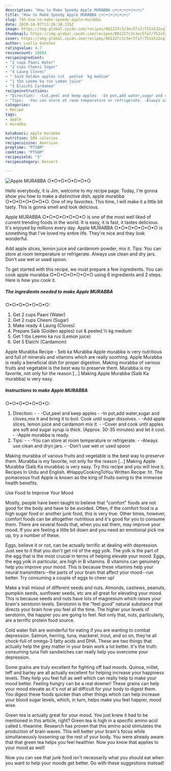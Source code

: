 ```yaml
---
description: "How to Make Speedy Apple MURABBA ○•○•○•○•○•○•○"
title: "How to Make Speedy Apple MURABBA ○•○•○•○•○•○•○"
slug: 745-how-to-make-speedy-apple-murabba
date: 2020-10-07T13:26:38.135Z
image: https://img-global.cpcdn.com/recipes/081227c3c3ec5fa7/751x532cq70/apple-murabba-○•○•○•○•○•○•○-recipe-main-photo.jpg
thumbnail: https://img-global.cpcdn.com/recipes/081227c3c3ec5fa7/751x532cq70/apple-murabba-○•○•○•○•○•○•○-recipe-main-photo.jpg
cover: https://img-global.cpcdn.com/recipes/081227c3c3ec5fa7/751x532cq70/apple-murabba-○•○•○•○•○•○•○-recipe-main-photo.jpg
author: Luella Sanchez
ratingvalue: 4.7
reviewcount: 18884
recipeingredient:
- "2 cups Paani Water"
- "2 cups Cheeni Sugar"
- "4 Laung Cloves"
- " Saib Golden apples cut  peeled  kg medium"
- "1 tbs Leemo ka rus Lemon juice"
- "5 Elaichi Cardamom"
recipeinstructions:
- "Direction:  -Cut,peel and keep apples  -In pot,add water,sugar and cloves,mix it and bring it to boil. Cook until sugar dissolves. -Add apple slices, lemon juice and cardamom mix it. -Cover and cook until apples are soft and sugar syrup is thick. (Approx. 30-35 minutes) and let it cool. -Apple murabba is ready."
- "Tips:  -You can store at room temperature or refrigerate. -Always use clean and dryn jars. -Don’t use wet or used spoon"
categories:
- Recipe
tags:
- apple
- murabba

katakunci: apple murabba 
nutrition: 284 calories
recipecuisine: American
preptime: "PT38M"
cooktime: "PT56M"
recipeyield: "3"
recipecategory: Dessert

---
```



![Apple MURABBA
○•○•○•○•○•○•○](https://img-global.cpcdn.com/recipes/081227c3c3ec5fa7/751x532cq70/apple-murabba-○•○•○•○•○•○•○-recipe-main-photo.jpg)

Hello everybody, it is Jim, welcome to my recipe page. Today, I'm gonna show you how to make a distinctive dish, apple murabba
○•○•○•○•○•○•○. One of my favorites. This time, I will make it a little bit tasty. This is gonna smell and look delicious.

Apple MURABBA
○•○•○•○•○•○•○ is one of the most well liked of current trending foods in the world. It is easy, it is fast, it tastes delicious. It's enjoyed by millions every day. Apple MURABBA
○•○•○•○•○•○•○ is something that I've loved my entire life. They're nice and they look wonderful.

Add apple slices, lemon juice and cardamom powder, mix it. Tips: You can store at room temperature or refrigerate. Always use clean and dry jars. Don&#39;t use wet or used spoon.


To get started with this recipe, we must prepare a few ingredients. You can cook apple murabba
○•○•○•○•○•○•○ using 6 ingredients and 2 steps. Here is how you cook it.

<!--inarticleads1-->

##### The ingredients needed to make Apple MURABBA
○•○•○•○•○•○•○:

1. Get 2 cups Paani (Water)
1. Get 2 cups Cheeni (Sugar)
1. Make ready 4 Laung (Cloves)
1. Prepare  Saib (Golden apples) cut &amp; peeled ½ kg medium
1. Get 1 tbs Leemo ka rus (Lemon juice)
1. Get 5 Elaichi (Cardamom)


Apple Murabba Recipe - Seb ka Murabba Apple murabba is very nutritious and full of minerals and vitamins which are really soothing. Apple Murabba is really a beneficial dish for proper digestion. Making murabba of various fruits and vegetable is the best way to preserve them. Murabba is my favorite, not only for the reason […] Making Apple Murabba (Saib Ka murabba) is very easy. 

<!--inarticleads2-->

##### Instructions to make Apple MURABBA
○•○•○•○•○•○•○:

1. Direction: -  - -Cut,peel and keep apples  - -In pot,add water,sugar and cloves,mix it and bring it to boil. Cook until sugar dissolves. - -Add apple slices, lemon juice and cardamom mix it. - -Cover and cook until apples are soft and sugar syrup is thick. (Approx. 30-35 minutes) and let it cool. - -Apple murabba is ready.
1. Tips: -  - -You can store at room temperature or refrigerate. - -Always use clean and dryn jars. - -Don’t use wet or used spoon


Making murabba of various fruits and vegetable is the best way to preserve them. Murabba is my favorite, not only for the reason […] Making Apple Murabba (Saib Ka murabba) is very easy. Try this recipe and you will love it. Recipes In Urdu and English. #HappyCookingToYou Written Recipe: ht. The pomaceous fruit Apple is known as the king of fruits owing to the immense health benefits. 

Use Food to Improve Your Mood


Mostly, people have been taught to believe that "comfort" foods are not good for the body and have to be avoided. Often, if the comfort food is a high sugar food or another junk food, this is very true. Other times, however, comfort foods can be altogether nutritious and it's good for you to consume them. There are several foods that, when you eat them, may improve your mood. If you are feeling a little bit down and you need an emotional pick me up, try a number of these.

Eggs, believe it or not, can be actually terrific at dealing with depression. Just see to it that you don't get rid of the egg yolk. The yolk is the part of the egg that is the most crucial in terms of helping elevate your mood. Eggs, the egg yolk in particular, are high in B vitamins. B vitamins can genuinely help you improve your mood. This is because these vitamins help your neural transmitters--the parts of your brain that affect your mood--run better. Try consuming a couple of eggs to cheer up!

Make a trail mixout of different seeds and nuts. Almonds, cashews, peanuts, pumpkin seeds, sunflower seeds, etc are all great for elevating your mood. This is because seeds and nuts have lots of magnesium which raises your brain's serotonin levels. Serotonin is the "feel good" natural substance that directs your brain how you feel all the time. The higher your levels of serotonin, the happier you are going to feel. Not only that, nuts, particularly, are a terrific protein food source.

Cold water fish are wonderful for eating if you are wanting to combat depression. Salmon, herring, tuna, mackerel, trout, and so on, they're all chock-full of omega-3 fatty acids and DHA. These are two things that actually help the grey matter in your brain work a lot better. It's the truth: consuming tuna fish sandwiches can really help you overcome your depression. 

Some grains are truly excellent for fighting off bad moods. Quinoa, millet, teff and barley are all actually excellent for helping increase your happiness levels. They help you feel full as well which can really help to make your mood better. Feeling hungry can be a real downer! These grains can help your mood elevate as it's not at all difficult for your body to digest them. You digest these foods quicker than other things which can help increase your blood sugar levels, which, in turn, helps make you feel happier, mood wise.

Green tea is actually great for your mood. You just knew it had to be mentioned in this article, right? Green tea is high in a specific amino acid called L-theanine. Research has proven that this amino acid stimulates the production of brain waves. This will better your brain's focus while simultaneously loosening up the rest of your body. You were already aware that that green tea helps you feel healthier. Now you know that applies to your mood as well!

Now you can see that junk food isn't necessarily what you should eat when you want to help your moods get better. Go  with  these suggestions  instead!

